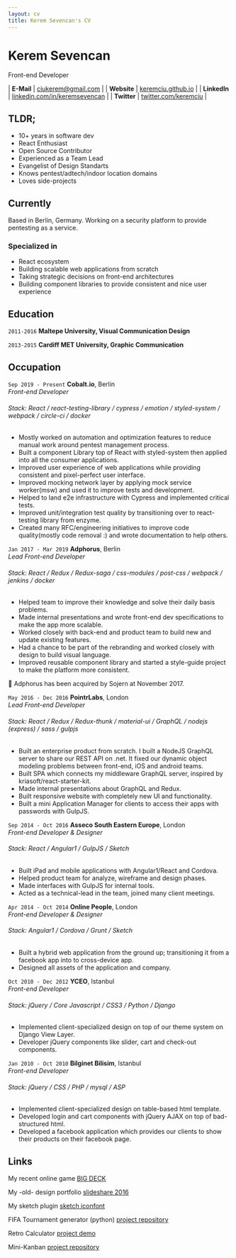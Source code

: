```yaml
---
layout: cv
title: Kerem Sevencan's CV
---
```


# Kerem Sevencan
Front-end Developer

| __E-Mail__   | [ciukerem@gmail.com](mailto:ciukerem@gmail.com)                          | 
| __Website__  | [keremciu.github.io](https://keremciu.github.io)                         |
| __LinkedIn__ | [linkedin.com/in/keremsevencan](https://linkedin.com/in/keremsevencan)   |
| __Twitter__  | [twitter.com/keremciu](https://twitter.com/keremciu)                     |

## TLDR;

- 10+ years in software dev
- React Enthusiast
- Open Source Contributor
- Experienced as a Team Lead
- Evangelist of Design Standarts
- Knows pentest/adtech/indoor location domains
- Loves side-projects

## Currently

Based in Berlin, Germany. Working on a security platform to provide pentesting as a service.


### Specialized in

- React ecosystem
- Building scalable web applications from scratch
- Taking strategic decisions on front-end architectures
- Building component libraries to provide consistent and nice user experience


## Education

`2011-2016`
__Maltepe University, Visual Communication Design__

`2013-2015`
__Cardiff MET University, Graphic Communication__


## Occupation

`Sep 2019 - Present`
__Cobalt.io__, Berlin  
_Front-end Developer_
###### Stack: React / react-testing-library / cypress / emotion / styled-system / webpack / circle-ci / docker

- Mostly worked on automation and optimization features to reduce manual work around pentest management process.
- Built a component Library top of React with styled-system then applied into all the consumer applications.
- Improved user experience of web applications while providing consistent and pixel-perfect user interface.
- Improved mocking network layer by applying mock service worker(msw) and used it to improve tests and development.
- Helped to land e2e infrastructure with Cypress and implemented critical tests.
- Improved unit/integration test quality by transitioning over to react-testing library from enzyme.
- Created many RFC/engineering initiatives to improve code quality(mostly code removal :) and wrote documentation to help others.

`Jan 2017 - Mar 2019`
__Adphorus__, Berlin  
_Lead Front-end Developer_
###### Stack: React / Redux / Redux-saga / css-modules / post-css / webpack / jenkins / docker 

- Helped team to improve their knowledge and solve their daily basis problems. 
- Made internal presentations and wrote front-end dev specifications to make the app more scalable.
- Worked closely with back-end and product team to build new and update existing features.
- Had a chance to be part of the rebranding and worked closely with design to build visual language.
- Improved reusable component library and started a style-guide project to make the platform more consistent.

🌟 Adphorus has been acquired by Sojern at November 2017.


`May 2016 - Dec 2016`
__PointrLabs__, London  
_Lead Front-end Developer_
###### Stack: React / Redux / Redux-thunk / material-ui / GraphQL / nodejs (express) / sass / gulpjs 

- Built an enterprise product from scratch. I built a NodeJS GraphQL server to share our REST API on .net. It fixed our dynamic object modeling problems between front-end, iOS and android teams.
- Built SPA which connects my middleware GraphQL server, inspired by kriasoft/react-starter-kit.
- Made internal presentations about GraphQL and Redux.
- Built responsive website with completely new UI and functionality.
- Built a mini Application Manager for clients to access their apps with passwords with GulpJS.


`Sep 2014 - Oct 2016`
__Asseco South Eastern Europe__, London  
_Front-end Developer & Designer_
###### Stack: React / Angular1 / GulpJS / Sketch 

- Built iPad and mobile applications with Angular1/React and Cordova.
- Helped product team for analyze, wireframe and design phases.
- Made interfaces with GulpJS for internal tools.
- Acted as a technical-lead in the team, joined many client meetings.


`Apr 2014 - Oct 2014`
__Online People__, London  
_Front-end Developer & Designer_
###### Stack: Angular1 / Cordova / Grunt / Sketch 

- Built a hybrid web application from the ground up; transitioning it 
from a facebook app into to cross-device app.
- Designed all assets of the application and company.

`Oct 2010 - Dec 2012` 
__YCEO__, Istanbul  
_Front-end Developer_
###### Stack: jQuery / Core Javascript / CSS3 / Python / Django 

- Implemented client-specialized design on top of our theme system on Django View Layer.
- Developer jQuery components like slider, cart and check-out components.


`Jan 2010 - Oct 2010` __Bilginet Bilisim__, Istanbul  
_Front-end Developer_
###### Stack: jQuery / CSS / PHP / mysql / ASP

- Implemented client-specialized design on table-based html template.
- Developed login and cart components with jQuery AJAX on top of bad-structured html.
- Developed a facebook application which provides our clients to show their products on their facebook page.

## Links

My recent online game
[BIG DECK](http://nahuman.herokuapp.com/)

My -old- design portfolio
[slideshare 2016](https://www.slideshare.net/KeremSevencan/portfolio-61062213)

My sketch plugin
[sketch iconfont](https://github.com/keremciu/sketch-iconfont)

FIFA Tournament generator (python)
[project repository](https://github.com/keremciu/fifa-tournament-generator)

Retro Calculator
[project demo](https://keremciu.github.io/retro-calculator/)

Mini-Kanban
[project repository](https://github.com/keremciu/mini-kanban)






